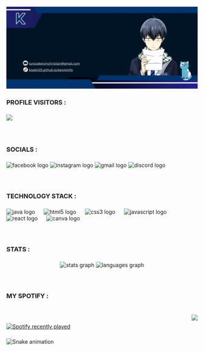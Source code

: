 ![logo](Cover.gif)

<h3 align="left">PROFILE VISITORS :</h3>

###

<div align="left">
  <img src="https://profile-counter.glitch.me/kisekiii/count.svg?"  />
</div>

### 
<br/>

<h3 align="left">SOCIALS :</h3>

###

<div align="left">
  <img src="https://raw.githubusercontent.com/maurodesouza/profile-readme-generator/master/src/assets/icons/social/facebook/default.svg" width="55" height="40" alt="facebook logo"  />
  <img src="https://raw.githubusercontent.com/maurodesouza/profile-readme-generator/master/src/assets/icons/social/instagram/default.svg" width="55" height="40" alt="instagram logo"  />
  <img src="https://raw.githubusercontent.com/maurodesouza/profile-readme-generator/master/src/assets/icons/social/gmail/default.svg" width="55" height="40" alt="gmail logo"  />
  <img src="https://raw.githubusercontent.com/maurodesouza/profile-readme-generator/master/src/assets/icons/social/discord/default.svg" width="55" height="40" alt="discord logo"  />
</div>

###
<br/>


<h3 align="left">TECHNOLOGY STACK :</h3>

###

<div align="left">
  <img src="https://cdn.jsdelivr.net/gh/devicons/devicon/icons/java/java-original.svg" height="40" alt="java logo"  />
  <img width="15" />
  <img src="https://cdn.jsdelivr.net/gh/devicons/devicon/icons/html5/html5-original.svg" height="40" alt="html5 logo"  />
  <img width="15" />
  <img src="https://cdn.jsdelivr.net/gh/devicons/devicon/icons/css3/css3-original.svg" height="40" alt="css3 logo"  />
  <img width="15" />
  <img src="https://cdn.jsdelivr.net/gh/devicons/devicon/icons/javascript/javascript-original.svg" height="40" alt="javascript logo"  />
  <img width="15" />
  <img src="https://cdn.jsdelivr.net/gh/devicons/devicon/icons/react/react-original.svg" height="40" alt="react logo"  />
  <img width="15" />
  <img src="https://cdn.jsdelivr.net/gh/devicons/devicon/icons/canva/canva-original.svg" height="40" alt="canva logo"  />
</div>

###
<br/>


<h3 align="left">STATS :</h3>

###

<div align="center">
  <img src="https://github-readme-stats.vercel.app/api?username=kisekiii&hide_title=false&hide_rank=false&show_icons=true&include_all_commits=true&count_private=true&disable_animations=false&theme=dracula&locale=en&hide_border=false&order=1" height="150" alt="stats graph"  />
  <img src="https://github-readme-stats.vercel.app/api/top-langs?username=kisekiii&locale=en&hide_title=false&layout=compact&card_width=320&langs_count=5&theme=dracula&hide_border=false&order=2" height="150" alt="languages graph"  />
</div>

###
<br/>

<h3 align="left">MY SPOTIFY :</h3>

###

<br clear="both">

<img align="right" height="230" src="https://64.media.tumblr.com/d94a09a4cee89de17b908b67d385d612/e0186e53a42a6120-00/s540x810/18361329f6bb2ee37ad728a77c0c4b3aee8a8704.gifv"  />

###

<div align="left">
  <a href="https://open.spotify.com/user/316qtw4a5nqi36ds5a3swv5w3254">
    <img src="https://spotify-recently-played-readme.vercel.app/api?user=316qtw4a5nqi36ds5a3swv5w3254&count=5&unique=true" alt="Spotify recently played"  />
  </a>
</div>

###

<img src="https://raw.githubusercontent.com/kisekiii/kisekiii/output/snake.svg" alt="Snake animation" />

###
<br/>
